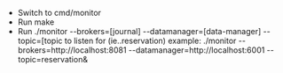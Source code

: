 - Switch to cmd/monitor
- Run make
- Run ./monitor --brokers=[journal] --datamanager=[data-manager] --topic=[topic to listen for (ie..reservation)
example:
./monitor --brokers=http://localhost:8081 --datamanager=http://localhost:6001 --topic=reservation&

